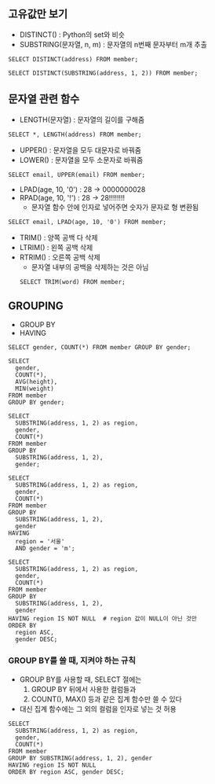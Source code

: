 ## 고유값만 보기

- DISTINCT() : Python의 set와 비슷
- SUBSTRING(문자열, n, m) : 문자열의 n번째 문자부터 m개 추출

```
SELECT DISTINCT(address) FROM member;

SELECT DISTINCT(SUBSTRING(address, 1, 2)) FROM member;
```

## 문자열 관련 함수

- LENGTH(문자열) : 문자열의 길이를 구해줌

```
SELECT *, LENGTH(address) FROM member;
```

- UPPER() : 문자열을 모두 대문자로 바꿔줌
- LOWER() : 문자열을 모두 소문자로 바꿔줌

```
SELECT email, UPPER(email) FROM member;
```

- LPAD(age, 10, '0') : 28 -> 0000000028
- RPAD(age, 10, '!') : 28 -> 28!!!!!!!!
  - 문자열 함수 안에 인자로 넣어주면 숫자가 문자로 형 변환됨

```
SELECT email, LPAD(age, 10, '0') FROM member;
```

- TRIM() : 양쪽 공백 다 삭제
- LTRIM() : 왼쪽 공백 삭제
- RTRIM() : 오른쪽 공백 삭제
  - 문자열 내부의 공백을 삭제하는 것은 아님
  ```
  SELECT TRIM(word) FROM member;
  ```

## GROUPING

- GROUP BY
- HAVING

```
SELECT gender, COUNT(*) FROM member GROUP BY gender;

SELECT
  gender,
  COUNT(*),
  AVG(height),
  MIN(weight)
FROM member
GROUP BY gender;

SELECT
  SUBSTRING(address, 1, 2) as region,
  gender,
  COUNT(*)
FROM member
GROUP BY
  SUBSTRING(address, 1, 2),
  gender;

SELECT
  SUBSTRING(address, 1, 2) as region,
  gender,
  COUNT(*)
FROM member
GROUP BY
  SUBSTRING(address, 1, 2),
  gender
HAVING
  region = '서울'
  AND gender = 'm';

SELECT
  SUBSTRING(address, 1, 2) as region,
  gender,
  COUNT(*)
FROM member
GROUP BY
  SUBSTRING(address, 1, 2),
  gender
HAVING region IS NOT NULL  # region 값이 NULL이 아닌 것만
ORDER BY
  region ASC,
  gender DESC;
```

### GROUP BY를 쓸 때, 지켜야 하는 규칙

- GROUP BY를 사용할 때, SELECT 절에는
  1. GROUP BY 뒤에서 사용한 컬럼들과
  2. COUNT(), MAX() 등과 같은 집계 함수만 쓸 수 있다
- 대신 집계 함수에는 그 외의 컬럼을 인자로 넣는 것 허용

```
SELECT
  SUBSTRING(address, 1, 2) as region,
  gender,
  COUNT(*)
FROM member
GROUP BY SUBSTRING(address, 1, 2), gender
HAVING region IS NOT NULL
ORDER BY region ASC, gender DESC;
```
